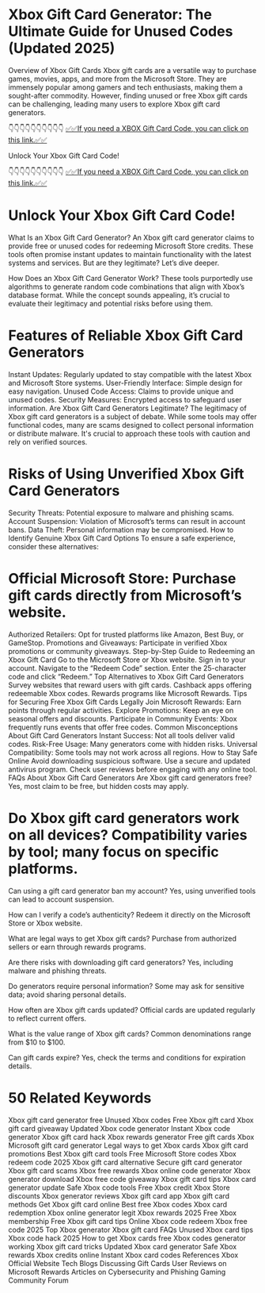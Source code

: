 # Xbox Gift Card Generator: The Ultimate Guide for Unused Codes (Updated 2025)
Overview of Xbox Gift Cards
Xbox gift cards are a versatile way to purchase games, movies, apps, and more from the Microsoft Store. They are immensely popular among gamers and tech enthusiasts, making them a sought-after commodity. However, finding unused or free Xbox gift cards can be challenging, leading many users to explore Xbox gift card generators.

👇👇👇👇👇👇👇👇👇👇
[✅✅If you need a XBOX Gift Card Code, you can click on this link.✅✅](https://cutt.ly/1e8RiQpa)

Unlock Your Xbox Gift Card Code!

👇👇👇👇👇👇👇👇👇👇
[✅✅If you need a XBOX Gift Card Code, you can click on this link.✅✅](https://cutt.ly/1e8RiQpa)

# Unlock Your Xbox Gift Card Code!

What Is an Xbox Gift Card Generator?
An Xbox gift card generator claims to provide free or unused codes for redeeming Microsoft Store credits. These tools often promise instant updates to maintain functionality with the latest systems and services. But are they legitimate? Let’s dive deeper.

How Does an Xbox Gift Card Generator Work?
These tools purportedly use algorithms to generate random code combinations that align with Xbox’s database format. While the concept sounds appealing, it’s crucial to evaluate their legitimacy and potential risks before using them.

# Features of Reliable Xbox Gift Card Generators
Instant Updates: Regularly updated to stay compatible with the latest Xbox and Microsoft Store systems.
User-Friendly Interface: Simple design for easy navigation.
Unused Code Access: Claims to provide unique and unused codes.
Security Measures: Encrypted access to safeguard user information.
Are Xbox Gift Card Generators Legitimate?
The legitimacy of Xbox gift card generators is a subject of debate. While some tools may offer functional codes, many are scams designed to collect personal information or distribute malware. It's crucial to approach these tools with caution and rely on verified sources.

# Risks of Using Unverified Xbox Gift Card Generators
Security Threats: Potential exposure to malware and phishing scams.
Account Suspension: Violation of Microsoft’s terms can result in account bans.
Data Theft: Personal information may be compromised.
How to Identify Genuine Xbox Gift Card Options
To ensure a safe experience, consider these alternatives:

# Official Microsoft Store: Purchase gift cards directly from Microsoft’s website.
Authorized Retailers: Opt for trusted platforms like Amazon, Best Buy, or GameStop.
Promotions and Giveaways: Participate in verified Xbox promotions or community giveaways.
Step-by-Step Guide to Redeeming an Xbox Gift Card
Go to the Microsoft Store or Xbox website.
Sign in to your account.
Navigate to the “Redeem Code” section.
Enter the 25-character code and click “Redeem.”
Top Alternatives to Xbox Gift Card Generators
Survey websites that reward users with gift cards.
Cashback apps offering redeemable Xbox codes.
Rewards programs like Microsoft Rewards.
Tips for Securing Free Xbox Gift Cards Legally
Join Microsoft Rewards: Earn points through regular activities.
Explore Promotions: Keep an eye on seasonal offers and discounts.
Participate in Community Events: Xbox frequently runs events that offer free codes.
Common Misconceptions About Gift Card Generators
Instant Success: Not all tools deliver valid codes.
Risk-Free Usage: Many generators come with hidden risks.
Universal Compatibility: Some tools may not work across all regions.
How to Stay Safe Online
Avoid downloading suspicious software.
Use a secure and updated antivirus program.
Check user reviews before engaging with any online tool.
FAQs About Xbox Gift Card Generators
Are Xbox gift card generators free? Yes, most claim to be free, but hidden costs may apply.

# Do Xbox gift card generators work on all devices? Compatibility varies by tool; many focus on specific platforms.

Can using a gift card generator ban my account? Yes, using unverified tools can lead to account suspension.

How can I verify a code’s authenticity? Redeem it directly on the Microsoft Store or Xbox website.

What are legal ways to get Xbox gift cards? Purchase from authorized sellers or earn through rewards programs.

Are there risks with downloading gift card generators? Yes, including malware and phishing threats.

Do generators require personal information? Some may ask for sensitive data; avoid sharing personal details.

How often are Xbox gift cards updated? Official cards are updated regularly to reflect current offers.

What is the value range of Xbox gift cards? Common denominations range from $10 to $100.

Can gift cards expire? Yes, check the terms and conditions for expiration details.

# 50 Related Keywords
Xbox gift card generator free
Unused Xbox codes
Free Xbox gift card
Xbox gift card giveaway
Updated Xbox code generator
Instant Xbox code generator
Xbox gift card hack
Xbox rewards generator
Free gift cards Xbox
Microsoft gift card generator
Legal ways to get Xbox cards
Xbox gift card promotions
Best Xbox gift card tools
Free Microsoft Store codes
Xbox redeem code 2025
Xbox gift card alternative
Secure gift card generator
Xbox gift card scams
Xbox free rewards
Xbox online code generator
Xbox generator download
Xbox free code giveaway
Xbox gift card tips
Xbox card generator update
Safe Xbox code tools
Free Xbox credit
Xbox Store discounts
Xbox generator reviews
Xbox gift card app
Xbox gift card methods
Get Xbox gift card online
Best free Xbox codes
Xbox card redemption
Xbox online generator legit
Xbox rewards 2025
Free Xbox membership
Free Xbox gift card tips
Online Xbox code redeem
Xbox free code 2025
Top Xbox generator
Xbox gift card FAQs
Unused Xbox card tips
Xbox code hack 2025
How to get Xbox cards free
Xbox codes generator working
Xbox gift card tricks
Updated Xbox card generator
Safe Xbox rewards
Xbox credits online
Instant Xbox card codes
References
Xbox Official Website
Tech Blogs Discussing Gift Cards
User Reviews on Microsoft Rewards
Articles on Cybersecurity and Phishing
Gaming Community Forum
